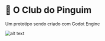 # 🐧 O Club do Pinguim
Um prototipo sendo criado com Godot Engine 

![alt text](https://i.imgur.com/VnJzWCF.png)


